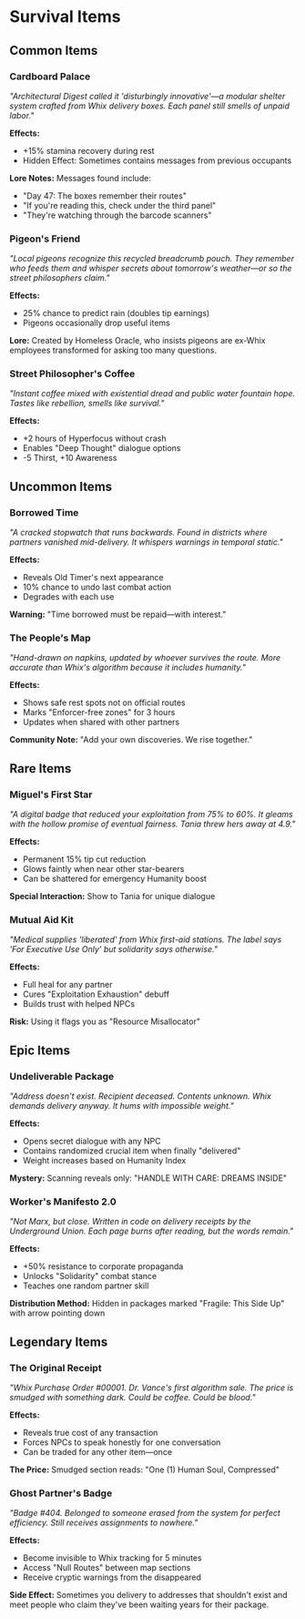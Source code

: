 # Survival Items

## Common Items

### Cardboard Palace
*"Architectural Digest called it 'disturbingly innovative'—a modular shelter system crafted from Whix delivery boxes. Each panel still smells of unpaid labor."*

**Effects:**
- +15% stamina recovery during rest
- Hidden Effect: Sometimes contains messages from previous occupants

**Lore Notes:**
Messages found include:
- "Day 47: The boxes remember their routes"
- "If you're reading this, check under the third panel"
- "They're watching through the barcode scanners"

### Pigeon's Friend
*"Local pigeons recognize this recycled breadcrumb pouch. They remember who feeds them and whisper secrets about tomorrow's weather—or so the street philosophers claim."*

**Effects:**
- 25% chance to predict rain (doubles tip earnings)
- Pigeons occasionally drop useful items

**Lore:** 
Created by Homeless Oracle, who insists pigeons are ex-Whix employees transformed for asking too many questions.

### Street Philosopher's Coffee
*"Instant coffee mixed with existential dread and public water fountain hope. Tastes like rebellion, smells like survival."*

**Effects:**
- +2 hours of Hyperfocus without crash
- Enables "Deep Thought" dialogue options
- -5 Thirst, +10 Awareness

## Uncommon Items

### Borrowed Time
*"A cracked stopwatch that runs backwards. Found in districts where partners vanished mid-delivery. It whispers warnings in temporal static."*

**Effects:**
- Reveals Old Timer's next appearance
- 10% chance to undo last combat action
- Degrades with each use

**Warning:** 
"Time borrowed must be repaid—with interest."

### The People's Map
*"Hand-drawn on napkins, updated by whoever survives the route. More accurate than Whix's algorithm because it includes humanity."*

**Effects:**
- Shows safe rest spots not on official routes
- Marks "Enforcer-free zones" for 3 hours
- Updates when shared with other partners

**Community Note:**
"Add your own discoveries. We rise together."

## Rare Items

### Miguel's First Star
*"A digital badge that reduced your exploitation from 75% to 60%. It gleams with the hollow promise of eventual fairness. Tania threw hers away at 4.9."*

**Effects:**
- Permanent 15% tip cut reduction
- Glows faintly when near other star-bearers
- Can be shattered for emergency Humanity boost

**Special Interaction:**
Show to Tania for unique dialogue

### Mutual Aid Kit
*"Medical supplies 'liberated' from Whix first-aid stations. The label says 'For Executive Use Only' but solidarity says otherwise."*

**Effects:**
- Full heal for any partner
- Cures "Exploitation Exhaustion" debuff
- Builds trust with helped NPCs

**Risk:**
Using it flags you as "Resource Misallocator"

## Epic Items

### Undeliverable Package
*"Address doesn't exist. Recipient deceased. Contents unknown. Whix demands delivery anyway. It hums with impossible weight."*

**Effects:**
- Opens secret dialogue with any NPC
- Contains randomized crucial item when finally "delivered"
- Weight increases based on Humanity Index

**Mystery:**
Scanning reveals only: "HANDLE WITH CARE: DREAMS INSIDE"

### Worker's Manifesto 2.0
*"Not Marx, but close. Written in code on delivery receipts by the Underground Union. Each page burns after reading, but the words remain."*

**Effects:**
- +50% resistance to corporate propaganda
- Unlocks "Solidarity" combat stance
- Teaches one random partner skill

**Distribution Method:**
Hidden in packages marked "Fragile: This Side Up" with arrow pointing down

## Legendary Items

### The Original Receipt
*"Whix Purchase Order #00001. Dr. Vance's first algorithm sale. The price is smudged with something dark. Could be coffee. Could be blood."*

**Effects:**
- Reveals true cost of any transaction
- Forces NPCs to speak honestly for one conversation
- Can be traded for any other item—once

**The Price:**
Smudged section reads: "One (1) Human Soul, Compressed"

### Ghost Partner's Badge
*"Badge #404. Belonged to someone erased from the system for perfect efficiency. Still receives assignments to nowhere."*

**Effects:**
- Become invisible to Whix tracking for 5 minutes
- Access "Null Routes" between map sections
- Receive cryptic warnings from the disappeared

**Side Effect:**
Sometimes you delivery to addresses that shouldn't exist and meet people who claim they've been waiting years for their package.
